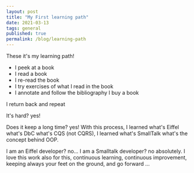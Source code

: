 ```yaml
---
layout: post
title: "My First learning path"
date: 2021-03-13
tags: general
published: true
permalink: /blog/learning-path
---
```


These it's my learning path! 
- I peek at a book
- I read a book 
- I re-read the book
- I try exercises of what I read in the book
- I annotate and follow the bibliography I buy a book

I return back and repeat 

It's hard? yes! 

Does it keep a long time? yes!
With this process, I learned what's Eiffel what's DbC what's CQS (not CQRS), I learned what's SmallTalk what's the concept behind OOP. 

I am an Eiffel developer? no... 
I am a Smalltalk developer? no absolutely. 
I love this work also for this, continuous learning, continuous improvement, keeping always your feet on the ground, and go forward ...
